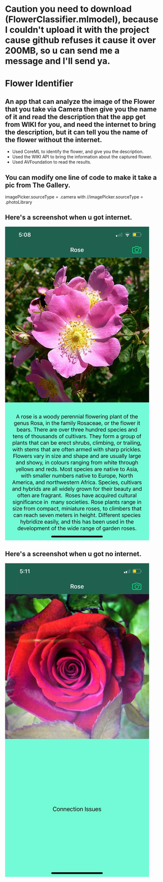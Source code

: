 
# Caution you need to download (FlowerClassifier.mlmodel), because I couldn't upload it with the project cause github refuses it cause it over 200MB, so u can send me a message and I'll send ya.

# Flower Identifier

## An app that can analyze the image of the Flower that you take via Camera then give you the name of it and read the description that the app get from WIKI for you, and need the internet to bring the description, but it can tell you the name of the flower without the internet.

* Used CoreML to identify the flower, and give you the description.
* Used the WIKI API to bring the information about the captured flower.
* Used AVFoundation to read the results.


## You can modify one line of code to make it take a pic from The Gallery.

 imagePicker.sourceType = .camera  with 
//imagePicker.sourceType = .photoLibrary

## Here's a screenshot when u got internet.

![Flower Image](Documentation/Flower1.jpeg)

## Here's a screenshot when u got no internet.

![Flower Image](Documentation/Flower2.jpeg)

